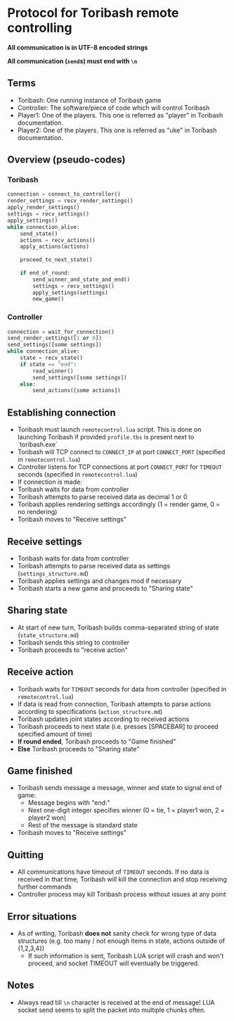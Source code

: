 Protocol for Toribash remote controlling
========================================

**All communication is in UTF-8 encoded strings**

**All communication (`send`s) must end with `\n`**

Terms
-----
* Toribash: One running instance of Toribash game
* Controller: The software/piece of code which will control Toribash
* Player1: One of the players. This one is referred as "player" in Toribash documentation.
* Player2: One of the players. This one is referred as "uke" in Toribash documentation.

Overview (pseudo-codes)
-----------------------
### Toribash
```python
connection = connect_to_controller()
render_settings = recv_render_settings()
apply_render_settings()
settings = recv_settings()
apply_settings()
while connection_alive:
    send_state()
    actions = recv_actions()
    apply_actions(actions)
    
    proceed_to_next_state()
    
    if end_of_round:
        send_winner_and_state_and_end()
        settings = recv_settings()
        apply_settings(settings)
        new_game()
```

### Controller
```python
connection = wait_for_connection()
send_render_settings([1 or 0])
send_settings([some settings])
while connection_alive:
    state = recv_state()
    if state == "end":
        read_winner()
        send_settings([some settings])
    else:
        send_actions([some actions])
```

Establishing connection
-----------------------
* Toribash must launch `remotecontrol.lua` script. This is done on launching Toribash if provided `profile.tbs` is present next to ´toribash.exe`
* Toribash will TCP connect to `CONNECT_IP` at port `CONNECT_PORT` (specified in `remotecontrol.lua`)
* Controller listens for TCP connections at port `CONNECT_PORT` for `TIMEOUT` seconds (specified in `remotecontrol.lua`)
* If connection is made:
* Toribash waits for data from controller
* Toribash attempts to parse received data as decimal 1 or 0
* Toribash applies rendering settings accordingly (1 = render game, 0 = no rendering)
* Toribash moves to "Receive settings"

Receive settings
----------------
* Toribash waits for data from controller
* Toribash attempts to parse received data as settings (`settings_structure.md`)
* Toribash applies settings and changes mod if necessary
* Toribash starts a new game and proceeds to "Sharing state" 

Sharing state
-------------
* At start of new turn, Toribash builds comma-separated string of state (`state_structure.md`)
* Toribash sends this string to controller
* Toribash proceeds to "receive action"

Receive action
--------------
* Toribash waits for `TIMEOUT` seconds for data from controller (specified in `remotecontrol.lua`) 
* If data is read from connection, Toribash attempts to parse actions according to specifications (`action_structure.md`)
* Toribash updates joint states according to received actions
* Toribash proceeds to next state (i.e. presses [SPACEBAR] to proceed specified amount of time)
* __If round ended__, Toribash proceeds to "Game finished"
* __Else__ Toribash proceeds to "Sharing state"

Game finished
-------------
* Toribash sends message a message, winner and state to signal end of game:
  * Message begins with "end:"
  * Next one-digit integer specifies winner (0 = tie, 1 = player1 won, 2 = player2 won)
  * Rest of the message is standard state
* Toribash moves to "Receive settings"

Quitting
--------
* All communications have timeout of `TIMEOUT` seconds. If no data is received in that time,
  Toribash will kill the connection and stop receiving further commands
* Controller process may kill Toribash process without issues at any point

Error situations
----------------
* As of writing, Toribash **does not** sanity check for wrong type of data structures (e.g. too many / not enough items in state, actions outside of {1,2,3,4})
    * If such information is sent, Toribash LUA script will crash and won't proceed, and socket TIMEOUT will eventually be triggered.
    
Notes
-----
* Always read till `\n` character is received at the end of message! LUA socket send 
seems to split the packet into multiple chunks often.
